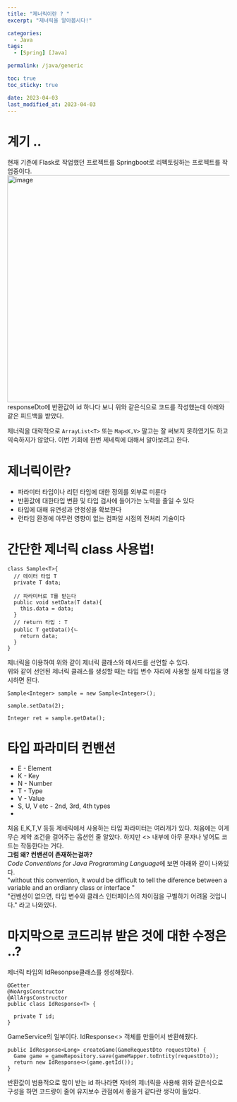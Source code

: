 ```yaml
---
title: "제너릭이란 ? "
excerpt: "제너릭을 알아봅시다!"

categories:
  - Java
tags:
  - [Spring] [Java]

permalink: /java/generic

toc: true
toc_sticky: true

date: 2023-04-03
last_modified_at: 2023-04-03
---
```

# 계기 ..
현재 기존에 Flask로 작업했던 프로젝트를 Springboot로 리펙토링하는 프로젝트를 작업중이다. <br>
<img width="514" alt="image" src="https://user-images.githubusercontent.com/87285536/229433110-5c895032-34de-4218-b41d-05ab729a57a0.png"><br>
responseDto에 반환값이 id 하나다 보니 위와 같은식으로 코드를 작성했는데 아래와 같은 피드백을 받았다.<br>

제너릭을 대략적으로 ```ArrayList<T>``` 또는 ```Map<K,V>``` 말고는 잘 써보지 못하였기도 하고 익숙하지가 않았다. 이번 기회에 한번 제네릭에 대해서 알아보려고 한다.<br>

# 제너릭이란?
* 파라미터 타입이나 리턴 타임에 대한 정의를 외부로 미룬다
* 반환값에 대한타입 변환 및 타입 검사에 들어가는 노력을 줄일 수 있다
* 타입에 대해 유연성과 안정성을 확보한다
* 런타임 환경에 아무런 영향이 없는 컴파일 시점의 전처리 기술이다

# 간단한 제너릭 class 사용법! 
```
class Sample<T>{
  // 데이터 타입 T
  private T data;

  // 파라미터로 T를 받는다
  public void setData(T data){
    this.data = data;
  }
  // return 타입 : T
  public T getData(){ㄴ
    return data;
  }
}
```

제너릭을 이용하여 위와 같이 제너릭 클래스와 메서드를 선언할 수 있다. <br>
위와 같이 선언된 제너릭 클래스를 생성할 때는 타입 변수 자리에 사용할 실제 타입을 명시하면 된다.

```
Sample<Integer> sample = new Sample<Integer>();

sample.setData(2);

Integer ret = sample.getData();
```
# 타입 파라미터 컨밴션
* E - Element
* K - Key
* N - Number
* T - Type
* V - Value
* S, U, V etc - 2nd, 3rd, 4th types
* 
처음 E,K,T,V 등등 제네릭에서 사용하는 타입 파라미터는 여러개가 있다. 처음에는 이게 무슨 제약 조건을 걸어주는 옵션인 줄 알았다. 하지만 <> 내부에 아무 문자나 넣어도 코드는 작동한다는 거다.<br>
**그럼 왜? 컨밴션이 존재하는걸까?**<br>
*Code Conventions for Java Programming Language*에 보면 아래와 같이 나와있다.<br>
"without this convention, it would be difficult to tell the diference between a variable and an ordianry class or interface "<br>
"컨벤션이 없으면, 타입 변수와 클래스 인터페이스의 차이점을 구별하기 어려울 것입니다." 라고 나와있다.

# 마지막으로 코드리뷰 받은 것에 대한 수정은 ..? 
제너릭 타입의 IdResonpse<T>클래스를 생성해줬다.
```
@Getter
@NoArgsConstructor
@AllArgsConstructor
public class IdResponse<T> {

  private T id;
}
```
GameService의 일부이다. IdResponse<> 객체를 만들어서 반환해줬다.
```
public IdResponse<Long> createGame(GameRequestDto requestDto) {
  Game game = gameRepository.save(gameMapper.toEntity(requestDto));
  return new IdResponse<>(game.getId());
}
```
반환값이 범용적으로 많이 받는 id 하나라면 자바의 제너릭을 사용해 위와 같은식으로 구성을 하면 코드량이 줄어 유지보수 관점에서 좋을거 같다란 생각이 들었다.
